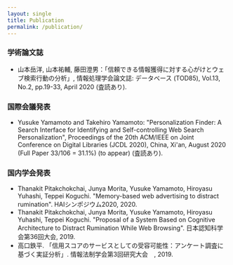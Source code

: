 ```yaml
---
layout: single
title: Publication
permalink: /publication/
---
```


### 学術論文誌
* 山本岳洋, 山本祐輔, 藤田澄男：「信頼できる情報獲得に対する心がけとウェブ検索行動の分析」, 情報処理学会論文誌: データベース (TOD85), Vol.13, No.2, pp.19-33, April 2020 (査読あり).

### 国際会議発表
* Yusuke Yamamoto and Takehiro Yamamoto: "Personalization Finder: A Search Interface for Identifying and Self-controlling Web Search Personalization", Proceedings of the 20th ACM/IEEE on Joint Conference on Digital Libraries (JCDL 2020), China, Xi'an, August 2020 (Full Paper 33/106 = 31.1%) (to appear) (査読あり).

### 国内学会発表
* Thanakit Pitakchokchai, Junya Morita, Yusuke Yamamoto, Hiroyasu Yuhashi, Teppei Koguchi.  "Memory-based web advertising to distract rumination". HAIシンポジウム2020, 2020.
* Thanakit Pitakchokchai, Junya Morita, Yusuke Yamamoto, Hiroyasu Yuhashi, Teppei Koguchi. "Proposal of a System Based on Cognitive Architecture to Distract Rumination While Web Browsing". 日本認知科学会第36回大会, 2019.
* 高口鉄平. 「信用スコアのサービスとしての受容可能性：アンケート調査に基づく実証分析」. 情報法制学会第3回研究大会　, 2019. 

